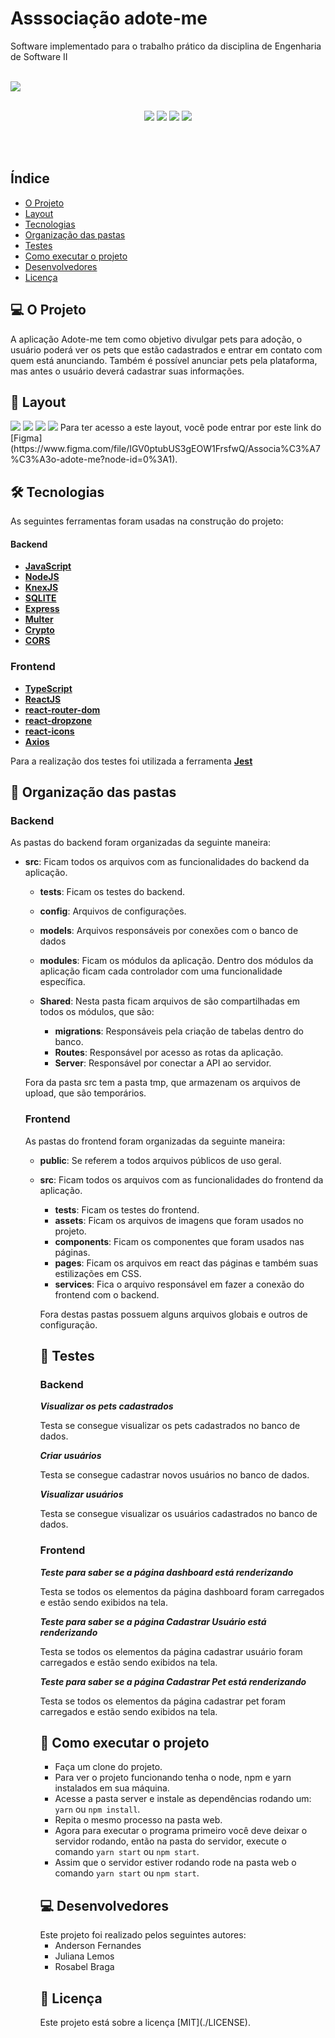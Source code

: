 <h1> Asssociação adote-me </h1>
<p> Software implementado para o trabalho prático da disciplina de Engenharia de Software II </p><br>
<img src="web/src/assets/logo2.png">
<p align="center"><br>
  <img src="https://img.shields.io/badge/-NodeJS-green" />
  <img src="https://img.shields.io/badge/-ReactJS-blue" />
  <img src="https://img.shields.io/github/languages/count/AndersonUfop/TrabalhoPratico-ES-2?style=plastic">
  <img src="https://img.shields.io/github/languages/top/AndersonUfop/TrabalhoPratico-ES-2?style=plastic">
</p>
<br>
<br>
<h2>Índice</h2>

- <a href="#-o-projeto">O Projeto</a>
- <a href="#-layout">Layout</a>
- <a href="#-tecnologias">Tecnologias</a>
- <a href="#--organizaçao-das-pastas">Organização das pastas</a>
- <a href="#-testes">Testes</a>
- <a href="#-como-executar-o-projeto">Como executar o projeto</a>
- <a href="#-desenvolvedores">Desenvolvedores</a>
- <a href="#-licença">Licença</a>

<h2>💻 O Projeto</h2>

<p> A aplicação Adote-me tem como objetivo divulgar pets para adoção, o usuário poderá ver os pets que estão cadastrados e entrar em contato com quem está anunciando.
Também é possível anunciar pets pela plataforma, mas antes o usuário deverá cadastrar suas informações.

<h2>🎨 Layout</h2>

<img src=".img/img1.jpg">
<img src=".img/img2.jpg">
<img src=".img/img3.jpg">
<img src=".img/img4.jpg">
Para ter acesso a este layout, você pode entrar por este link do  [Figma](https://www.figma.com/file/IGV0ptubUS3gEOW1FrsfwQ/Associa%C3%A7%C3%A3o-adote-me?node-id=0%3A1).

<h2>🛠 Tecnologias</h2>
As seguintes ferramentas foram usadas na construção do projeto:

#### **Backend**

- **[JavaScript](https://developer.mozilla.org/pt-BR/docs/Web/JavaScript)**
- **[NodeJS](https://nodejs.org/en/)**
- **[KnexJS](http://knexjs.org/)**
- **[SQLITE](https://www.sqlite.org/docs.html)**
- **[Express](https://expressjs.com/pt-br/)**
- **[Multer](https://www.npmjs.com/package/multer)**
- **[Crypto](https://crypto.com/en/index.html)**
- **[CORS](http://expressjs.com/en/resources/middleware/cors.html)**

### **Frontend**

- **[TypeScript](https://www.typescriptlang.org/)**
- **[ReactJS](https://pt-br.reactjs.org/)**
- **[react-router-dom](https://reactrouter.com/web/guides/quick-start)**
- **[react-dropzone](https://react-dropzone.js.org/)**
- **[react-icons](https://react-icons.github.io/react-icons/)**
- **[Axios](https://github.com/axios/axios)**

Para a realização dos testes foi utilizada a ferramenta **[Jest](https://jestjs.io/)**

<h2>📁 Organização das pastas</h2>
<h3> Backend </h3>
As pastas do backend foram organizadas da seguinte maneira:

- __src__: Ficam todos os arquivos com as funcionalidades do backend da aplicação.
  - __tests__: Ficam os testes do backend.
  - __config__: Arquivos de configurações.
  - __models__: Arquivos responsáveis por conexões com o banco de dados
  - __modules__: Ficam os módulos da aplicação. Dentro dos módulos da aplicação ficam cada controlador com uma funcionalidade específica.
  - __Shared__: Nesta pasta ficam arquivos de são compartilhadas em todos os módulos, que são:

    - __migrations__: Responsáveis pela criação de tabelas dentro do banco.
    - __Routes__: Responsável por acesso as rotas da aplicação.
    - __Server__: Responsável por conectar a API ao servidor.

  Fora da pasta src tem a pasta tmp, que armazenam os arquivos de upload, que são temporários.

  <h3>Frontend</h3>
  As pastas do frontend foram organizadas da seguinte maneira:

  - __public__: Se referem a todos arquivos públicos de uso geral.
  - __src__: Ficam todos os arquivos com as funcionalidades do frontend da aplicação.
    - __tests__: Ficam os testes do frontend.
    - __assets__: Ficam os arquivos de imagens que foram usados no projeto.
    - __components__: Ficam os componentes que foram usados nas páginas.
    - __pages__: Ficam os arquivos em react das páginas e também suas estilizações em CSS.
    - __services__: Fica o arquivo responsável em fazer a conexão do frontend com o backend.
    
    Fora destas pastas possuem alguns arquivos globais e outros de configuração.

    <h2>🧪 Testes</h2>

    <h3>Backend</h3>

    ***Visualizar os pets cadastrados***
  
    Testa se consegue visualizar os pets cadastrados no banco de dados.

    ***Criar usuários***

    Testa se consegue cadastrar novos usuários no banco de dados.

    ***Visualizar usuários***

    Testa se consegue visualizar os usuários cadastrados no banco de dados.

    <h3>Frontend</h3>

    ***Teste para saber se a página dashboard está renderizando***

    Testa se todos os elementos da página dashboard foram carregados e estão sendo exibidos na tela.

    ***Teste para saber se a página Cadastrar Usuário está renderizando***


    Testa se todos os elementos da página cadastrar usuário foram carregados e estão sendo exibidos na tela.

    ***Teste para saber se a página Cadastrar Pet está renderizando***


    Testa se todos os elementos da página cadastrar pet foram carregados e estão sendo exibidos na tela.

    <h2>🚀 Como executar o projeto</h2>

    - Faça um clone do projeto.
    - Para ver o projeto funcionando tenha o node, npm e yarn instalados em sua máquina.
    - Acesse a pasta server e instale as dependências rodando um: `yarn` ou `npm install`.
    - Repita o mesmo processo na pasta web.
    - Agora para executar o programa primeiro você deve deixar o servidor rodando, então na pasta do servidor, execute o comando `yarn start` ou `npm start`.
    - Assim que o servidor estiver rodando rode na pasta web o comando `yarn start` ou `npm start`.

    <h2>💻 Desenvolvedores</h2>
    Este projeto foi realizado pelos seguintes autores:

    - Anderson Fernandes
    - Juliana Lemos
    - Rosabel Braga

    <h2> 📝 Licença</h2>
    Este projeto está sobre a licença [MIT](./LICENSE).




